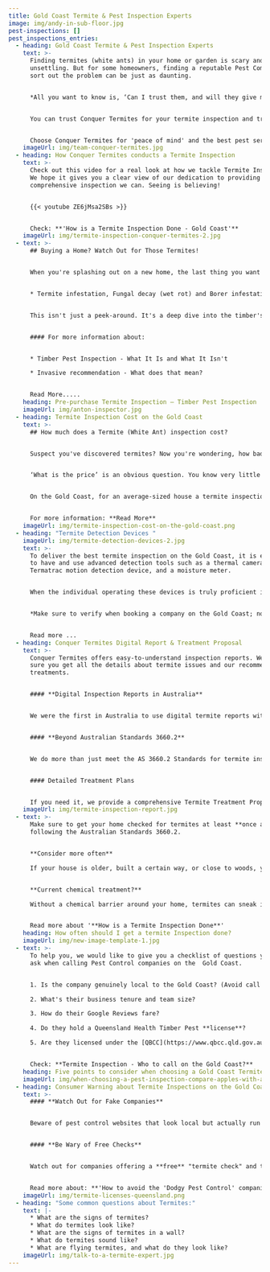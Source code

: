 ```yaml
---
title: Gold Coast Termite & Pest Inspection Experts
image: img/andy-in-sub-floor.jpg
pest-inspections: []
pest_inspections_entries:
  - heading: Gold Coast Termite & Pest Inspection Experts
    text: >-
      Finding termites (white ants) in your home or garden is scary and
      unsettling. But for some homeowners, finding a reputable Pest Company to
      sort out the problem can be just as daunting.


      *All you want to know is, ‘Can I trust them, and will they give me the right advice’?*


      You can trust Conquer Termites for your termite inspection and treatment needs. Our team of fully licensed technicians are experts in the field, with exceptional skills and extensive experience to deliver reliable termite detection and effective treatment solutions. 


      Choose Conquer Termites for 'peace of mind' and the best pest service on the Gold Coast!
    imageUrl: img/team-conquer-termites.jpg
  - heading: How Conquer Termites conducts a Termite Inspection
    text: >-
      Check out this video for a real look at how we tackle Termite Inspections.
      We hope it gives you a clear view of our dedication to providing the most
      comprehensive inspection we can. Seeing is believing!


      {{< youtube ZE6jMsa2SBs >}}


      Check: **'How is a Termite Inspection Done - Gold Coast'**
    imageUrl: img/termite-inspection-conquer-termites-2.jpg
  - text: >-
      ## Buying a Home? Watch Out for Those Termites!


      When you're splashing out on a new home, the last thing you want is a dud or a termite party house. That's why getting an Expert to do a **Timber Pest Inspection** is key. These aren't your average quick checks; they follow the Aussie Standard 4349.3.2010 and look at:


      * Termite infestation, Fungal decay (wet rot) and Borer infestation.


      This isn't just a peek-around. It's a deep dive into the timber's health in your potential home, pointing out any creepy crawlies or issues that could mess with the building's strength.


      #### For more information about:


      * Timber Pest Inspection - What It Is and What It Isn't

      * Invasive recommendation - What does that mean?


      Read More.....
    heading: Pre-purchase Termite Inspection – Timber Pest Inspection
    imageUrl: img/anton-inspector.jpg
  - heading: Termite Inspection Cost on the Gold Coast
    text: >-
      ## How much does a Termite (White Ant) inspection cost?


      Suspect you've discovered termites? Now you're wondering, how bad is the damage and how deep will I need to dig into my pockets? 


      ‘What is the price’ is an obvious question. You know very little about termites and probably have never engaged a pest control company specialising in treating termites.


      On the Gold Coast, for an average-sized house a termite inspection costs between **$280 and $330.**


      For more information: **Read More**
    imageUrl: img/termite-inspection-cost-on-the-gold-coast.png
  - heading: "Termite Detection Devices "
    imageUrl: img/termite-detection-devices-2.jpg
    text: >-
      To deliver the best termite inspection on the Gold Coast, it is essential
      to have and use advanced detection tools such as a thermal camera, a
      Termatrac motion detection device, and a moisture meter. 


      When the individual operating these devices is truly proficient in their use and understands the specifics of what to search for, you can expect to receive a comprehensive analysis of your home's termite condition.


      *Make sure to verify when booking a company on the Gold Coast; not all of them may have or utilize these devices!*


      Read more ...
  - heading: Conquer Termites Digital Report & Treatment Proposal
    text: >-
      Conquer Termites offers easy-to-understand inspection reports. We make
      sure you get all the details about termite issues and our recommended
      treatments.


      #### **Digital Inspection Reports in Australia**


      We were the first in Australia to use digital termite reports with photos, making our observations clearer and more detailed. Conquer will always look to the future to enhance better communication. 


      #### **Beyond Australian Standards 3660.2**


      We do more than just meet the AS 3660.2 Standards for termite inspections. Our detailed 22-page digital reports with photos give you a complete view of your property and garden inspections, going beyond the basics.


      #### Detailed Treatment Plans


      If you need it, we provide a comprehensive Termite Treatment Proposal alongside our report. It lays out a clear, priced plan for termite treatment, so you know exactly what to expect.
    imageUrl: img/termite-inspection-report.jpg
  - text: >-
      Make sure to get your home checked for termites at least **once a year**,
      following the Australian Standards 3660.2.


      **Consider more often**

      If your house is older, built a certain way, or close to woods, you might need more frequent inspections.


      **Current chemical treatment?**

      Without a chemical barrier around your home, termites can sneak in easily. Regular inspections are key for early detection and prevention, just like regular dental check-ups, especially if you don't have any termite treatment.


      Read more about '**How is a Termite Inspection Done**'
    heading: How often should I get a termite Inspection done?
    imageUrl: img/new-image-template-1.jpg
  - text: >-
      To help you, we would like to give you a checklist of questions you should
      ask when calling Pest Control companies on the  Gold Coast. 


      1. Is the company genuinely local to the Gold Coast? (Avoid call centres from Sydney or Melbourne).

      2. What's their business tenure and team size?

      3. How do their Google Reviews fare?

      4. Do they hold a Queensland Health Timber Pest **license**?

      5. Are they licensed under the [QBCC](https://www.qbcc.qld.gov.au/node/2526) (Queensland Building Construction Commission)?


      Check: **Termite Inspection - Who to call on the Gold Coast?**
    heading: Five points to consider when choosing a Gold Coast Termite Company
    imageUrl: img/when-choosing-a-pest-inspection-compare-apples-with-apples.png
  - heading: Consumer Warning about Termite Inspections on the Gold Coast
    text: >-
      #### **Watch Out for Fake Companies**


      Beware of pest control websites that look local but actually run their call center from another city and lack the right Queensland licenses. Remember, every legit company in Queensland needs a QBCC license to operate. No license? That means no insurance and they shouldn't be offering termite inspections or treatments.


      #### **Be Wary of Free Checks**


      Watch out for companies offering a **free** "termite check" and then pushing some expensive and sketchy baiting system. These guys usually aren't licensed or qualified, and you might even be asked to sign a waiver acknowledging it's just a check, not a proper inspection to Australian Standards.


      Read more about: **'How to avoid the 'Dodgy Pest Control' companies on the Gold Coast'**
    imageUrl: img/termite-licenses-queensland.png
  - heading: "Some common questions about Termites:"
    text: |-
      * What are the signs of termites?
      * What do termites look like?
      * What are the signs of termites in a wall?
      * What do termites sound like?
      * What are flying termites, and what do they look like?
    imageUrl: img/talk-to-a-termite-expert.jpg
---
```

